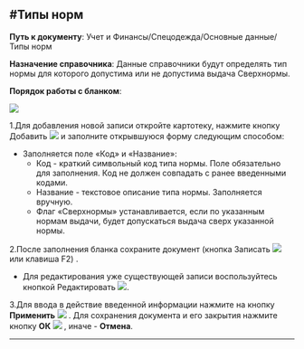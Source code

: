 ﻿#Типы норм
----------
<p><strong>Путь к документу</strong>: Учет и Финансы/Спецодежда/Основные данные/Типы норм</p>
<p><strong>Назначение справочника</strong>:  Данные справочники будут определять тип нормы для которого допустима или не допустима выдача Сверхнормы.</p>
<p><strong>Порядок работы с бланком</strong>:</p>
<p><img src="topic:Спецодежда.УиФ.AddFiles.Screenshot_1558.jpg"></p>
<p>1.Для добавления новой записи откройте картотеку, нажмите кнопку Добавить  <img src="topic:Спецодежда.УиФ.AddFiles.Btn_Add1.png"> и заполните открывшуюся форму следующим способом:</p>
<ul>
<li>
Заполняется поле «Код» и «Название»:
<ul>
<li>Код - краткий символьный код типа нормы. Поле обязательно для заполнения. Код не должен совпадать с ранее введенными кодами.</li>
<li>Название - текстовое описание типа нормы. Заполняется вручную.</li>
<li>Флаг «Сверхнормы» устанавливается, если по указанным нормам выдачи, будет допускаться выдача сверх указанной нормы.</li>
</ul>
</li>
</ul>
<p>2.После заполнения бланка сохраните документ (кнопка Записать  <img src="topic:Спецодежда.УиФ.AddFiles.Btn_OK1.png">  или клавиша F2) .</p>
<ul>
<li>Для редактирования уже существующей записи воспользуйтесь кнопкой Редактировать  <img src="topic:Спецодежда.УиФ.AddFiles.Btn_Edit1.png">. </li>
</ul>
<p>3.Для ввода в действие введенной информации нажмите на кнопку <strong>Применить</strong> <img src="topic:Спецодежда.УиФ.AddFiles.Btn_OK1.png"> .
Для сохранения документа и его закрытия нажмите кнопку <strong>ОК</strong>
 <img src="topic:Спецодежда.УиФ.AddFiles.Btn_Post1.png"> , иначе  -  <strong>Отмена</strong>. </p>

----------